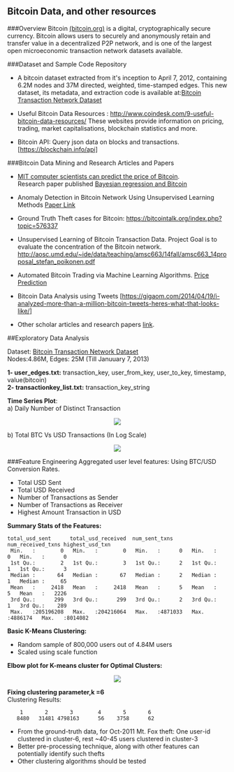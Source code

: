 ## Bitcoin Data, and other resources

###Overview
Bitcoin [(bitcoin.org)](https://bitcoin.org/en/) is a digital, cryptographically secure currency. Bitcoin allows users to securely and anonymously retain and transfer value in a decentralized P2P network, and is one of the largest open microeconomic transaction network datasets available. 


###Dataset and Sample Code Repository
- A bitcoin dataset extracted from it's inception to April 7, 2012, containing 6.2M nodes and 37M directed, weighted, time-stamped edges. This new dataset, its metadata, and extraction code is available at:[Bitcoin Transaction Network Dataset](http://compbio.cs.uic.edu/data/bitcoin/)

- Useful Bitcoin Data Resources : http://www.coindesk.com/9-useful-bitcoin-data-resources/
These websites provide information on pricing, trading, market capitalisations, blockchain statistics and more. 

- Bitcoin API: Query json data on blocks and transactions. [https://blockchain.info/api]  

###Bitcoin Data Mining and Research Articles and Papers
- [MIT computer scientists can predict the price of Bitcoin](http://news.mit.edu/2014/mit-computer-scientists-can-predict-price-bitcoin).  
 Research paper published [Bayesian regression and Bitcoin](http://arxiv.org/pdf/1410.1231v1.pdf)

- Anomaly Detection in Bitcoin Network Using Unsupervised Learning Methods [Paper Link](http://cs229.stanford.edu/proj2014/Phillip%20Pham,Steven%20Li,%20Anomaly%20Detection%20in%20Bitcoin%20Network%20Using%20Unsupervised%20Learning%20Methods.pdf)
- Ground Truth Theft cases for Bitcoin: https://bitcointalk.org/index.php?topic=576337  


- Unsupervised Learning of Bitcoin Transaction Data. Project Goal is to evaluate the concentration of the Bitcoin network. http://aosc.umd.edu/~ide/data/teaching/amsc663/14fall/amsc663_14proposal_stefan_poikonen.pdf

- Automated Bitcoin Trading via Machine Learning Algorithms. [Price Prediction](http://cs229.stanford.edu/proj2014/Isaac%20Madan,%20Shaurya%20Saluja,%20Aojia%20Zhao,Automated%20Bitcoin%20Trading%20via%20Machine%20Learning%20Algorithms.pdf)  

- Bitcoin Data Analysis using Tweets [https://gigaom.com/2014/04/19/i-analyzed-more-than-a-million-bitcoin-tweets-heres-what-that-looks-like/]  

- Other scholar articles and research papers [link](https://scholar.google.com/scholar?q=bitcoin+data+analysis&hl=en&as_sdt=0&as_vis=1&oi=scholart&sa=X&ved=0CBsQgQMwAGoVChMI_aK9oKKiyAIVSZENCh22CQ8S).


##Exploratory Data Analysis

Dataset: [Bitcoin Transaction Network Dataset](http://compbio.cs.uic.edu/data/bitcoin/)  
Nodes:4.86M, Edges: 25M    (Till Januuary 7, 2013)

**1- user_edges.txt:** transaction_key, user_from_key, user_to_key, timestamp, value(bitcoin)  
**2- transactionkey_list.txt:** transaction_key_string  
   
**Time Series Plot**:    
a) Daily Number of Distinct Transaction  
<p align="center">
<img src="https://github.com/abhiabhi15/datamining/blob/master/independent-study/bitcoin/plots/time-series.png" />
</p>

b) Total BTC Vs USD Transactions (In Log Scale)  
<p align="center">
<img src="https://github.com/abhiabhi15/datamining/blob/master/independent-study/bitcoin/plots/bitcoin-ts.png" />
</p>

###Feature Engineering
Aggregated user level features: Using BTC/USD Conversion Rates.  

- Total USD Sent
- Total USD Received
- Number of Transactions as Sender
- Number of Transactions as Receiver
- Highest Amount Transaction in USD

**Summary Stats of the Features:**  
```
total_usd_sent      total_usd_received  num_sent_txns     num_received_txns highest_usd_txn    
 Min.   :        0   Min.   :        0   Min.   :      0   Min.   :      0   Min.   :      0    
 1st Qu.:        2   1st Qu.:        3   1st Qu.:      2   1st Qu.:      1   1st Qu.:      3     
 Median :       64   Median :       67   Median :      2   Median :      1   Median :     65    
 Mean   :     2418   Mean   :     2418   Mean   :      5   Mean   :      5   Mean   :   2226    
 3rd Qu.:      299   3rd Qu.:      299   3rd Qu.:      2   3rd Qu.:      1   3rd Qu.:    289    
 Max.   :205196208   Max.   :204216064   Max.   :4871033   Max.   :4886174   Max.   :8014082   
```

**Basic K-Means Clustering:**  

- Random sample of 800,000 users out of 4.84M users
- Scaled using scale function

**Elbow plot for K-means cluster for Optimal Clusters:**

<p align="center">
<img src="https://github.com/abhiabhi15/datamining/blob/master/independent-study/bitcoin/plots/kmeans_elbow.png" />
</p>

**Fixing clustering parameter,k =6**  
Clustering Results:
```
    1       2       3        4       5       6 
   8480   31481 4798163      56    3758      62 
```

- From the ground-truth data, for Oct-2011 Mt. Fox theft: One user-id clustered in cluster-6, rest ~40-45 users clustered in cluster-3
- Better pre-processing technique, along with other features can potentially identify such thefts
- Other clustering algorithms should be tested


